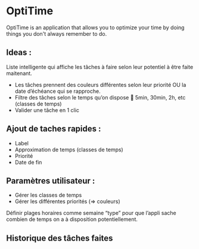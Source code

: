 # OptiTime
OptiTime is an application that allows you to optimize your time by doing things you don't always remember to do.

## Ideas :
Liste intelligente qui affiche les tâches à faire selon leur potentiel à être faite maitenant.
-	Les tâches prennent des couleurs différentes selon leur priorité OU la date d’échéance qui se rapproche.
-	Filtre des tâches selon le temps qu’on dispose  5min, 30min, 2h, etc (classes de temps)
-	Valider une tâche en 1 clic

## Ajout de taches rapides :
-	Label
-	Approximation de temps (classes de temps)
-	Priorité
-	Date de fin

## Paramètres utilisateur :
-	Gérer les classes de temps
-	Gérer les différentes priorités (=> couleurs)	

Définir plages horaires comme semaine “type” pour que l’appli sache combien de temps on a à disposition potentiellement.

## Historique des tâches faites

